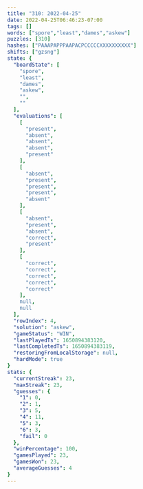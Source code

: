 ```yaml
---
title: "310: 2022-04-25"
date: 2022-04-25T06:46:23-07:00
tags: []
words: ["spore","least","dames","askew"]
puzzles: [310]
hashes: ["PAAAPAPPPAAPACPCCCCCXXXXXXXXXX"]
shifts: ["gzsng"]
state: {
  "boardState": [
    "spore",
    "least",
    "dames",
    "askew",
    "",
    ""
  ],
  "evaluations": [
    [
      "present",
      "absent",
      "absent",
      "absent",
      "present"
    ],
    [
      "absent",
      "present",
      "present",
      "present",
      "absent"
    ],
    [
      "absent",
      "present",
      "absent",
      "correct",
      "present"
    ],
    [
      "correct",
      "correct",
      "correct",
      "correct",
      "correct"
    ],
    null,
    null
  ],
  "rowIndex": 4,
  "solution": "askew",
  "gameStatus": "WIN",
  "lastPlayedTs": 1650894383120,
  "lastCompletedTs": 1650894383119,
  "restoringFromLocalStorage": null,
  "hardMode": true
}
stats: {
  "currentStreak": 23,
  "maxStreak": 23,
  "guesses": {
    "1": 0,
    "2": 1,
    "3": 5,
    "4": 11,
    "5": 3,
    "6": 3,
    "fail": 0
  },
  "winPercentage": 100,
  "gamesPlayed": 23,
  "gamesWon": 23,
  "averageGuesses": 4
}
---
```


<!-- more -->
